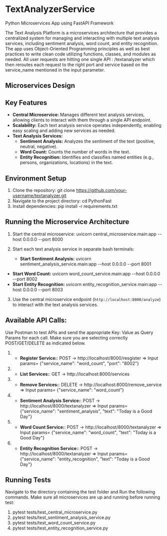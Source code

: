 # TextAnalyzerService
Python Microservices App using FastAPI Framework

The Text Analysis Platform is a microservices architecture that provides a centralized system for managing and interacting with multiple text analysis services, including sentiment analysis, word count, and entity recognition. The app uses Object-Oriented Programming principles as well as best practices to write clean code utilizing functions, classes, and modules as needed. All user requests are hitting one single API : /textanalyzer which then reroutes each request to the right port and service based on the service_name mentioned in the input parameter.

## Microservices Design

## Key Features

- **Central Microservice:** Manages different text analysis services, allowing clients to interact with them through a single API endpoint.
- **Scalability:** Each text analysis service operates independently, enabling easy scaling and adding new services as needed.
- **Text Analysis Services:**
  - **Sentiment Analysis:** Analyzes the sentiment of the text (positive, neutral, negative).
  - **Word Count:** Counts the number of words in the text.
  - **Entity Recognition:** Identifies and classifies named entities (e.g., persons, organizations, locations) in the text.

## Environment Setup

1. Clone the repository: git clone https://github.com/your-username/textanalyzer.git 
2. Navigate to the project directory: cd PythonFast
3. Install dependencies:  pip install -r requirements.txt 


## Running the Microservice Architecture

1. Start the central microservice: uvicorn central_microservice.main:app --host 0.0.0.0 --port 8000
2. Start each text analysis service in separate bash terminals:
   
   - **Start Sentiment Analysis:** uvicorn sentiment_analysis_service.main:app --host 0.0.0.0 --port 8001
  - **Start Word Count:** uvicorn word_count_service.main:app --host 0.0.0.0 --port 8002
   - **Start Entity Recognition:** uvicorn entity_recognition_service.main:app --host 0.0.0.0 --port 8003

3. Use the central microservice endpoint (`http://localhost:8000/analyze`) to interact with the text analysis services.
   
## Available API Calls: 
Use Postman to test APIs and send the appropriate Key: Value as Query Params for each call. Make sure you are selecting correctly POST/GET/DELETE as indicated below.

1. - **Register Service:**:  POST -> http://localhost/8000/resgister => Input params= {"service_name": "word_count", "port": "8002"}
2. - **List Services:**:  GET -> http://localhost:8000/services
3. - **Remove Services:**: DELETE -> http://localhost:8000/remove_service => Input params= {"service_name": "word_count"}
4. - **Sentiment Analysis Service:**:  POST -> http://localhost/8000/textanalyzer => Input params= {"service_name": "sentiment_analysis", "text": "Today is a Good Day"}
5. - **Word Count Service:**:  POST -> http://localhost/8000/textanalyzer => Input params= {"service_name": "word_count", "text": "Today is a Good Day"}
6. - **Entity Recognition Service:**:  POST -> http://localhost/8000/textanalyzer => Input params= {"service_name": "entity_recognition", "text": "Today is a Good Day"}

## Running Tests
Navigate to the directory containing the test folder and Run the following commands. Make sure all microservices are up and running before running test:

1. pytest tests/test_central_microservice.py
2. pytest tests/test_sentiment_analysis_service.py
3. pytest tests/test_word_count_service.py
4. pytest tests/test_entity_recognition_service.py
   




   

